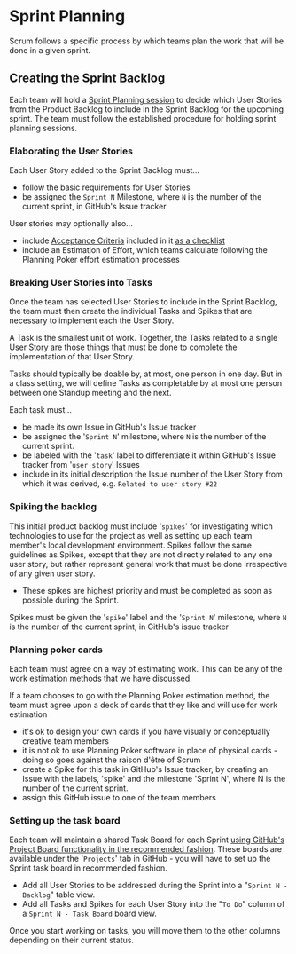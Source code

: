 # Sprint Planning

Scrum follows a specific process by which teams plan the work that will be done in a given sprint.

## Creating the Sprint Backlog

Each team will hold a [Sprint Planning session](https://knowledge.kitchen/content/courses/agile-development-and-devops/slides/scrum/#71) to decide which User Stories from the Product Backlog to include in the Sprint Backlog for the upcoming sprint. The team must follow the established procedure for holding sprint planning sessions.

### Elaborating the User Stories

Each User Story added to the Sprint Backlog must...

- follow the basic requirements for User Stories
- be assigned the `Sprint N` Milestone, where `N` is the number of the current sprint, in GitHub's Issue tracker

User stories may optionally also...

- include [Acceptance Criteria](https://knowledge.kitchen/content/courses/agile-development-and-devops/slides/scrum/#61) included in it [as a checklist](GitHub_for_team_collaboration#Creating_a_new_issue)
- include an Estimation of Effort, which teams calculate following the Planning Poker effort estimation processes

### Breaking User Stories into Tasks

Once the team has selected User Stories to include in the Sprint Backlog, the team must then create the individual Tasks and Spikes that are necessary to implement each the User Story.

A Task is the smallest unit of work. Together, the Tasks related to a single User Story are those things that must be done to complete the implementation of that User Story.

Tasks should typically be doable by, at most, one person in one day. But in a class setting, we will define Tasks as completable by at most one person between one Standup meeting and the next.

Each task must...

- be made its own Issue in GitHub's Issue tracker
- be assigned the '`Sprint N`' milestone, where `N` is the number of the current sprint.
- be labeled with the '`task`' label to differentiate it within GitHub's Issue tracker from '`user story`' Issues
- include in its initial description the Issue number of the User Story from which it was derived, e.g. `Related to user story #22`

### Spiking the backlog

This initial product backlog must include '`spikes`' for investigating which technologies to use for the project as well as setting up each team member's local development environment. Spikes follow the same guidelines as Spikes, except that they are not directly related to any one user story, but rather represent general work that must be done irrespective of any given user story.

- These spikes are highest priority and must be completed as soon as possible during the Sprint.

Spikes must be given the '`spike`' label and the '`Sprint N`' milestone, where `N` is the number of the current sprint, in GitHub's issue tracker

### Planning poker cards

Each team must agree on a way of estimating work. This can be any of the work estimation methods that we have discussed.

If a team chooses to go with the Planning Poker estimation method, the team must agree upon a deck of cards that they like and will use for work estimation

- it's ok to design your own cards if you have visually or conceptually creative team members
- it is not ok to use Planning Poker software in place of physical cards - doing so goes against the raison d'être of Scrum
- create a Spike for this task in GitHub's Issue tracker, by creating an Issue with the labels, 'spike' and the milestone 'Sprint N', where N is the number of the current sprint.
- assign this GitHub issue to one of the team members

### Setting up the task board

Each team will maintain a shared Task Board for each Sprint [using GitHub's Project Board functionality in the recommended fashion](https://knowledge.kitchen/content/courses/agile-development-and-devops/scrum/github-project-management). These boards are available under the '`Projects`' tab in GitHub - you will have to set up the Sprint task board in recommended fashion.

- Add all User Stories to be addressed during the Sprint into a "`Sprint N - Backlog`" table view.
- Add all Tasks and Spikes for each User Story into the "`To Do`" column of a `Sprint N - Task Board` board view.

Once you start working on tasks, you will move them to the other columns depending on their current status.
